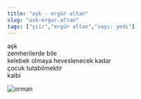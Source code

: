 ```yaml
---
title: "aşk - ergür altan"
slug: "ask-ergur.altan"
tags: ["şiir","ergür altan","sayı: yedi"]
---
```

aşk    
zemherilerde bile  
kelebek olmaya heveslenecek kadar  
çocuk tutabilmektir  
kalbi

![orman](/img/ky07_27_banuakin.jpg)
